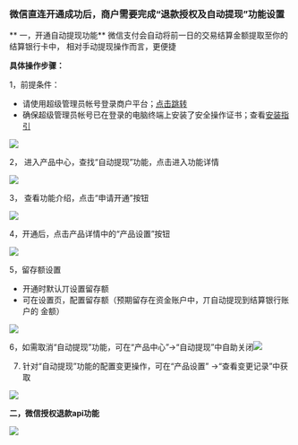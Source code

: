 ### 微信直连开通成功后，商户需要完成“退款授权及自动提现”功能设置

** 一，开通自动提现功能**                                                                                                                                                                                           微信支付会自动将前一日的交易结算金额提取至你的结算银行卡中， 相对手动提现操作而言，更便捷

**具体操作步骤：**

 1，前提条件：

* 请使用超级管理员帐号登录商户平台；[点击跳转](https://pay.weixin.qq.com)
*  确保超级管理员帐号已在登录的电脑终端上安装了安全操作证书；查看[安装指引](https://pay.weixin.qq.com/index.php/account/cert)

![](/assets/import120.png)

2， 进入产品中心，查找“自动提现”功能，点击进入功能详情

![](/assets/import121.png)

3， 查看功能介绍，点击“申请开通”按钮

![](/assets/import122.png)

 4，开通后，点击产品详情中的“产品设置”按钮

![](/assets/import125.png)

 5，留存额设置

*  开通时默认丌设置留存额
*  可在设置页，配置留存额（预期留存在资金账户中，丌自动提现到结算银行账户的 金额）

![](/assets/import123.png)

 6，如需取消“自动提现”功能，可在“产品中心”-&gt;“自动提现”中自助关闭![](/assets/import126.png)

 7. 针对“自动提现”功能的配置变更操作，可在“产品设置” -&gt;“查看变更记录”中获取

![](/assets/import127.png)

**二，微信授权退款api功能**

![](/assets/import128.png)




